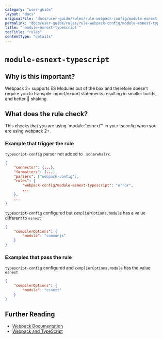 ```yaml
---
category: "user-guide"
layout: "docs"
originalFile: "docs/user-guide/rules/rule-webpack-config/module-esnext-typescript.md"
permalink: "docs/user-guide/rules/rule-webpack-config/module-esnext-typescript/index.html"
title: "`module-esnext-typescript`"
tocTitle: "rules"
contentType: "details"
---
```

# `module-esnext-typescript`

## Why is this important?

Webpack 2+ supports ES Modules out of the box and therefore
doesn't require you to transpile import/export statements resulting in smaller
builds, and better 🌳 shaking.

## What does the rule check?

This checks that you are using 'module:"esnext"' in your tsconfig when you are
using webpack 2+.

### Example that **trigger** the rule

`typescript-config` parser not added to `.sonarwhalrc`.

```json
{
    "connector": {...},
    "formatters": [...],
    "parsers": ["webpack-config"],
    "rules": {
        "webpack-config/module-esnext-typescript": "error",
        ...
    },
    ...
}
```

`typescript-config` configured but `complierOptions.module` has
a value different to `esnext`

```json
{
    "compilerOptions": {
        "module": "commonjs"
    }
}
```

### Examples that **pass** the rule

`typescript-config` configured and `complierOptions.module` has
the value `esnext`

```json
{
    "compilerOptions": {
        "module": "esnext"
    }
}
```

## Further Reading

* [Webpack Documentation][webpack docs]
* [Webpack and TypeScript][typescript docs]

[webpack docs]: https://webpack.js.org/concepts/
[typescript docs]: https://webpack.js.org/guides/typescript/